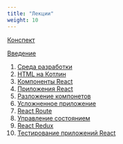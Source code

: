 ```yaml
---
title: "Лекции"
weight: 10
---
```


[Конспект](workbook)

<a target="_blank" rel="noopener noreferrer" href="intro.html">Введение</a>

1. <a target="_blank" rel="noopener noreferrer" href="ide.html">Среда разработки</a>
2. <a target="_blank" rel="noopener noreferrer" href="kotlin-html.html">HTML на Котлин</a>
3. <a target="_blank" rel="noopener noreferrer" href="react-component.html">Компоненты React</a>
4. <a target="_blank" rel="noopener noreferrer" href="react-app.html">Приложения React</a>
5. <a target="_blank" rel="noopener noreferrer" href="react-in-component.html">Разложение компонетов</a>
6. <a target="_blank" rel="noopener noreferrer" href="react-app-complex.html">Усложненное приложение</a>
7. <a target="_blank" rel="noopener noreferrer" href="react-route.html">React Route</a>
8. <a target="_blank" rel="noopener noreferrer" href="state-control.html">Управление состоянием</a>
9. <a target="_blank" rel="noopener noreferrer" href="react-redux.html">React Redux</a>
10. <a target="_blank" rel="noopener noreferrer" href="react-test.html">Тестирование приложений React</a>